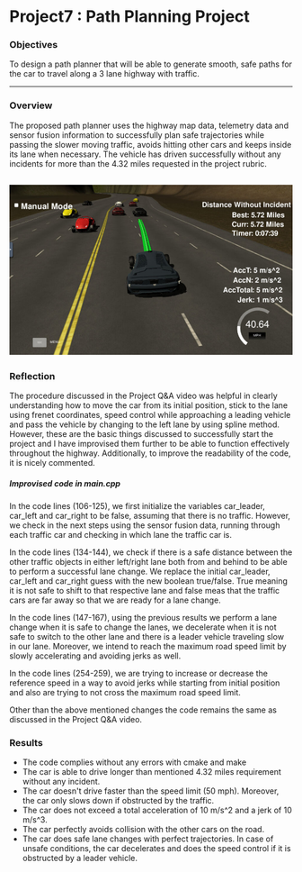 # **Project7 : Path Planning Project** 

### Objectives 

To design a path planner that will be able to generate smooth, safe paths for the car to travel along a 3 lane highway with traffic. 

---

### Overview
The proposed path planner uses the highway map data, telemetry data and sensor fusion information to successfully plan safe trajectories while passing the slower moving traffic, avoids hitting other cars and keeps inside its lane when necessary. The vehicle has driven successfully without any incidents for more than the 4.32 miles requested in the project rubric. 

![Image1](https://github.com/saikrishnachada/CarND-Path-Planning-Project/blob/master/result.PNG)  
---

### Reflection

The procedure discussed in the Project Q&A video was helpful in clearly understanding how to move the car from its initial position, stick to the lane using frenet coordinates, speed control while approaching a leading vehicle and pass the vehicle by changing to the left lane by using spline method. However, these are the basic things discussed to successfully start the project and I have improvised them further to be able to function effectively throughout the highway. Additionally, to improve the readability of the code, it is nicely commented. 

##### Improvised code in main.cpp

In the code lines (106-125), we first initialize the variables car_leader, car_left and car_right to be false, assuming that there is no traffic. However, we check in the next steps using the sensor fusion data, running through each traffic car and checking in which lane the traffic car is. 

In the code lines (134-144), we check if there is a safe distance between the other traffic objects in either left/right lane both from and behind to be able to perform a successful lane change. We replace the initial car_leader, car_left and car_right guess with the new boolean true/false. True meaning it is not safe to shift to that respective lane and false meas that the traffic cars are far away so that we are ready for a lane change. 

In the code lines (147-167), using the previous results we perform a lane change when it is safe to change the lanes, we decelerate when it is not safe to switch to the other lane and there is a leader vehicle traveling slow in our lane. Moreover, we intend to reach the maximum road speed limit by slowly accelerating and avoiding jerks as well.

In the code lines (254-259), we are trying to increase or decrease the reference speed in a way to avoid jerks while starting from initial position and also are trying to not cross the maximum road speed limit. 

Other than the above mentioned changes the code remains the same as discussed in the Project Q&A video. 

### Results
* The code complies without any errors with cmake and make
* The car is able to drive longer than mentioned 4.32 miles requirement without any incident. 
* The car doesn't drive faster than the speed limit (50 mph). Moreover, the car only slows down if obstructed by the traffic. 
* The car does not exceed a total acceleration of 10 m/s^2 and a jerk of 10 m/s^3.
* The car perfectly avoids collision with the other cars on the road.
* The car does safe lane changes with perfect trajectories. In case of unsafe conditions, the car decelerates and does the speed control if it is obstructed by a leader vehicle. 
